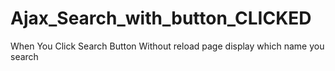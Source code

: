 # Ajax_Search_with_button_CLICKED
When You Click Search Button Without reload page display which name you search
